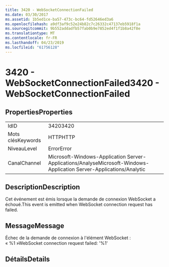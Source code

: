 ```yaml
---
title: 3420 - WebSocketConnectionFailed
ms.date: 03/30/2017
ms.assetid: 1b5ed1ce-ba57-473c-bc64-fd52646ed3a6
ms.openlocfilehash: a9df3af9c52e24b82c7c26332c47137eb5918f1a
ms.sourcegitcommit: 9b552addadfb57fab0b9e7852ed4f1f1b8a42f8e
ms.translationtype: MT
ms.contentlocale: fr-FR
ms.lasthandoff: 04/23/2019
ms.locfileid: "61756128"
---
```

# <a name="3420---websocketconnectionfailed"></a><span data-ttu-id="e2845-102">3420 - WebSocketConnectionFailed</span><span class="sxs-lookup"><span data-stu-id="e2845-102">3420 - WebSocketConnectionFailed</span></span>
## <a name="properties"></a><span data-ttu-id="e2845-103">Properties</span><span class="sxs-lookup"><span data-stu-id="e2845-103">Properties</span></span>  
  
|||  
|-|-|  
|<span data-ttu-id="e2845-104">Id</span><span class="sxs-lookup"><span data-stu-id="e2845-104">ID</span></span>|<span data-ttu-id="e2845-105">3420</span><span class="sxs-lookup"><span data-stu-id="e2845-105">3420</span></span>|  
|<span data-ttu-id="e2845-106">Mots clés</span><span class="sxs-lookup"><span data-stu-id="e2845-106">Keywords</span></span>|<span data-ttu-id="e2845-107">HTTP</span><span class="sxs-lookup"><span data-stu-id="e2845-107">HTTP</span></span>|  
|<span data-ttu-id="e2845-108">Niveau</span><span class="sxs-lookup"><span data-stu-id="e2845-108">Level</span></span>|<span data-ttu-id="e2845-109">Error</span><span class="sxs-lookup"><span data-stu-id="e2845-109">Error</span></span>|  
|<span data-ttu-id="e2845-110">Canal</span><span class="sxs-lookup"><span data-stu-id="e2845-110">Channel</span></span>|<span data-ttu-id="e2845-111">Microsoft-Windows-Application Server-Applications/Analyse</span><span class="sxs-lookup"><span data-stu-id="e2845-111">Microsoft-Windows-Application Server-Applications/Analytic</span></span>|  
  
## <a name="description"></a><span data-ttu-id="e2845-112">Description</span><span class="sxs-lookup"><span data-stu-id="e2845-112">Description</span></span>  
 <span data-ttu-id="e2845-113">Cet événement est émis lorsque la demande de connexion WebSocket a échoué.</span><span class="sxs-lookup"><span data-stu-id="e2845-113">This event is emitted when WebSocket connection request has failed.</span></span>  
  
## <a name="message"></a><span data-ttu-id="e2845-114">Message</span><span class="sxs-lookup"><span data-stu-id="e2845-114">Message</span></span>  
 <span data-ttu-id="e2845-115">Échec de la demande de connexion à l'élément WebSocket : « %1 »</span><span class="sxs-lookup"><span data-stu-id="e2845-115">WebSocket connection request failed: '%1'</span></span>  
  
## <a name="details"></a><span data-ttu-id="e2845-116">Détails</span><span class="sxs-lookup"><span data-stu-id="e2845-116">Details</span></span>
